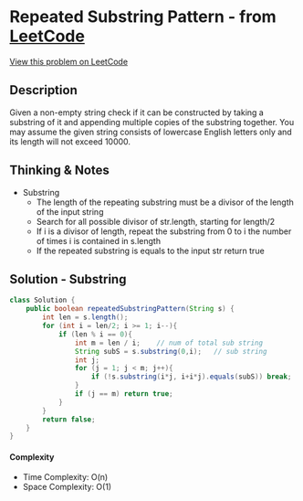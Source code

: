 # Repeated Substring Pattern - from [LeetCode](https://leetcode.com)
[View this problem on LeetCode](https://leetcode.com/problems/repeated-substring-pattern/)

## Description
Given a non-empty string check if it can be constructed by taking a substring of it and appending multiple copies of the substring together. You may assume the given string consists of lowercase English letters only and its length will not exceed 10000.

## Thinking & Notes
* Substring
  * The length of the repeating substring must be a divisor of the length of the input string
  * Search for all possible divisor of str.length, starting for length/2
  * If i is a divisor of length, repeat the substring from 0 to i the number of times i is contained in s.length
  * If the repeated substring is equals to the input str return true


## Solution - Substring
```java
class Solution {
    public boolean repeatedSubstringPattern(String s) {
        int len = s.length();
        for (int i = len/2; i >= 1; i--){
            if (len % i == 0){
                int m = len / i;    // num of total sub string
                String subS = s.substring(0,i);   // sub string
                int j;
                for (j = 1; j < m; j++){
                    if (!s.substring(i*j, i+i*j).equals(subS)) break;
                }
                if (j == m) return true;
            }
        }
        return false;
    }
}
```
#### Complexity
* Time Complexity: O(n)
* Space Complexity: O(1)
